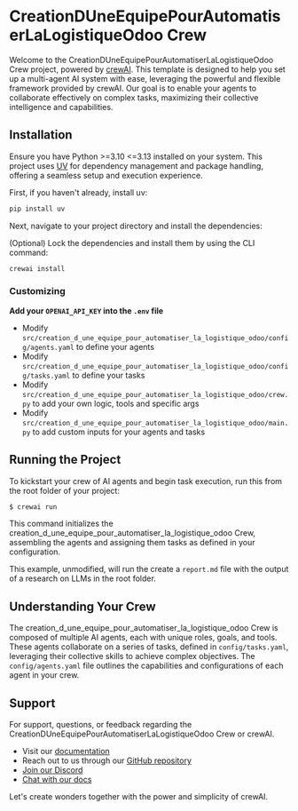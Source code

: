 # CreationDUneEquipePourAutomatiserLaLogistiqueOdoo Crew

Welcome to the CreationDUneEquipePourAutomatiserLaLogistiqueOdoo Crew project, powered by [crewAI](https://crewai.com). This template is designed to help you set up a multi-agent AI system with ease, leveraging the powerful and flexible framework provided by crewAI. Our goal is to enable your agents to collaborate effectively on complex tasks, maximizing their collective intelligence and capabilities.

## Installation

Ensure you have Python >=3.10 <=3.13 installed on your system. This project uses [UV](https://docs.astral.sh/uv/) for dependency management and package handling, offering a seamless setup and execution experience.

First, if you haven't already, install uv:

```bash
pip install uv
```

Next, navigate to your project directory and install the dependencies:

(Optional) Lock the dependencies and install them by using the CLI command:
```bash
crewai install
```
### Customizing

**Add your `OPENAI_API_KEY` into the `.env` file**

- Modify `src/creation_d_une_equipe_pour_automatiser_la_logistique_odoo/config/agents.yaml` to define your agents
- Modify `src/creation_d_une_equipe_pour_automatiser_la_logistique_odoo/config/tasks.yaml` to define your tasks
- Modify `src/creation_d_une_equipe_pour_automatiser_la_logistique_odoo/crew.py` to add your own logic, tools and specific args
- Modify `src/creation_d_une_equipe_pour_automatiser_la_logistique_odoo/main.py` to add custom inputs for your agents and tasks

## Running the Project

To kickstart your crew of AI agents and begin task execution, run this from the root folder of your project:

```bash
$ crewai run
```

This command initializes the creation_d_une_equipe_pour_automatiser_la_logistique_odoo Crew, assembling the agents and assigning them tasks as defined in your configuration.

This example, unmodified, will run the create a `report.md` file with the output of a research on LLMs in the root folder.

## Understanding Your Crew

The creation_d_une_equipe_pour_automatiser_la_logistique_odoo Crew is composed of multiple AI agents, each with unique roles, goals, and tools. These agents collaborate on a series of tasks, defined in `config/tasks.yaml`, leveraging their collective skills to achieve complex objectives. The `config/agents.yaml` file outlines the capabilities and configurations of each agent in your crew.

## Support

For support, questions, or feedback regarding the CreationDUneEquipePourAutomatiserLaLogistiqueOdoo Crew or crewAI.
- Visit our [documentation](https://docs.crewai.com)
- Reach out to us through our [GitHub repository](https://github.com/joaomdmoura/crewai)
- [Join our Discord](https://discord.com/invite/X4JWnZnxPb)
- [Chat with our docs](https://chatg.pt/DWjSBZn)

Let's create wonders together with the power and simplicity of crewAI.
